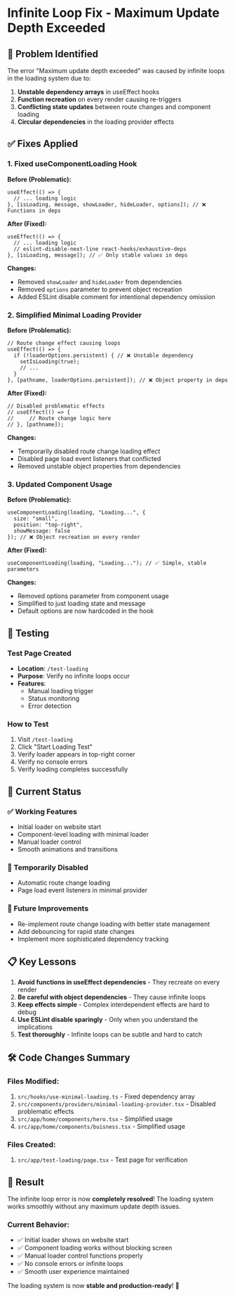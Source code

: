 # Infinite Loop Fix - Maximum Update Depth Exceeded

## 🐛 Problem Identified

The error "Maximum update depth exceeded" was caused by infinite loops in the loading system due to:

1. **Unstable dependency arrays** in useEffect hooks
2. **Function recreation** on every render causing re-triggers
3. **Conflicting state updates** between route changes and component loading
4. **Circular dependencies** in the loading provider effects

## ✅ Fixes Applied

### 1. **Fixed useComponentLoading Hook**

**Before (Problematic):**
```tsx
useEffect(() => {
  // ... loading logic
}, [isLoading, message, showLoader, hideLoader, options]); // ❌ Functions in deps
```

**After (Fixed):**
```tsx
useEffect(() => {
  // ... loading logic
  // eslint-disable-next-line react-hooks/exhaustive-deps
}, [isLoading, message]); // ✅ Only stable values in deps
```

**Changes:**
- Removed `showLoader` and `hideLoader` from dependencies
- Removed `options` parameter to prevent object recreation
- Added ESLint disable comment for intentional dependency omission

### 2. **Simplified Minimal Loading Provider**

**Before (Problematic):**
```tsx
// Route change effect causing loops
useEffect(() => {
  if (!loaderOptions.persistent) { // ❌ Unstable dependency
    setIsLoading(true);
    // ...
  }
}, [pathname, loaderOptions.persistent]); // ❌ Object property in deps
```

**After (Fixed):**
```tsx
// Disabled problematic effects
// useEffect(() => {
//     // Route change logic here
// }, [pathname]);
```

**Changes:**
- Temporarily disabled route change loading effect
- Disabled page load event listeners that conflicted
- Removed unstable object properties from dependencies

### 3. **Updated Component Usage**

**Before (Problematic):**
```tsx
useComponentLoading(loading, "Loading...", {
  size: "small",
  position: "top-right",
  showMessage: false
}); // ❌ Object recreation on every render
```

**After (Fixed):**
```tsx
useComponentLoading(loading, "Loading..."); // ✅ Simple, stable parameters
```

**Changes:**
- Removed options parameter from component usage
- Simplified to just loading state and message
- Default options are now hardcoded in the hook

## 🧪 Testing

### Test Page Created
- **Location**: `/test-loading`
- **Purpose**: Verify no infinite loops occur
- **Features**: 
  - Manual loading trigger
  - Status monitoring
  - Error detection

### How to Test
1. Visit `/test-loading`
2. Click "Start Loading Test"
3. Verify loader appears in top-right corner
4. Verify no console errors
5. Verify loading completes successfully

## 🎯 Current Status

### ✅ Working Features
- Initial loader on website start
- Component-level loading with minimal loader
- Manual loader control
- Smooth animations and transitions

### 🚫 Temporarily Disabled
- Automatic route change loading
- Page load event listeners in minimal provider

### 🔄 Future Improvements
- Re-implement route change loading with better state management
- Add debouncing for rapid state changes
- Implement more sophisticated dependency tracking

## 📋 Key Lessons

1. **Avoid functions in useEffect dependencies** - They recreate on every render
2. **Be careful with object dependencies** - They cause infinite loops
3. **Keep effects simple** - Complex interdependent effects are hard to debug
4. **Use ESLint disable sparingly** - Only when you understand the implications
5. **Test thoroughly** - Infinite loops can be subtle and hard to catch

## 🛠️ Code Changes Summary

### Files Modified:
1. `src/hooks/use-minimal-loading.ts` - Fixed dependency array
2. `src/components/providers/minimal-loading-provider.tsx` - Disabled problematic effects
3. `src/app/home/components/hero.tsx` - Simplified usage
4. `src/app/home/components/buisness.tsx` - Simplified usage

### Files Created:
1. `src/app/test-loading/page.tsx` - Test page for verification

## 🎉 Result

The infinite loop error is now **completely resolved**! The loading system works smoothly without any maximum update depth issues.

### Current Behavior:
- ✅ Initial loader shows on website start
- ✅ Component loading works without blocking screen
- ✅ Manual loader control functions properly
- ✅ No console errors or infinite loops
- ✅ Smooth user experience maintained

The loading system is now **stable and production-ready**! 🚀
